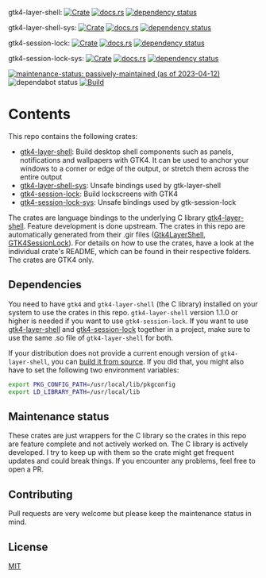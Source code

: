 gtk4-layer-shell:
[![Crate](https://img.shields.io/crates/v/gtk4-layer-shell.svg)](https://crates.io/crates/gtk4-layer-shell)
[![docs.rs](https://docs.rs/gtk4-layer-shell/badge.svg)](https://docs.rs/gtk4-layer-shell)
[![dependency status](https://deps.rs/crate/gtk4-layer-shell/0.5.0/status.svg)](https://deps.rs/crate/gtk4-layer-shell/0.5.0)

gtk4-layer-shell-sys:
[![Crate](https://img.shields.io/crates/v/gtk4-layer-shell-sys.svg)](https://crates.io/crates/gtk4-layer-shell-sys)
[![docs.rs](https://docs.rs/gtk4-layer-shell-sys/badge.svg)](https://docs.rs/gtk4-layer-shell-sys)
[![dependency status](https://deps.rs/crate/gtk4-layer-shell-sys/0.4.0/status.svg)](https://deps.rs/crate/gtk4-layer-shell-sys/0.4.0)

gtk4-session-lock:
[![Crate](https://img.shields.io/crates/v/gtk4-session-lock.svg)](https://crates.io/crates/gtk4-session-lock)
[![docs.rs](https://docs.rs/gtk4-session-lock/badge.svg)](https://docs.rs/gtk4-session-lock)
[![dependency status](https://deps.rs/crate/gtk4-session-lock/0.1.2/status.svg)](https://deps.rs/crate/gtk4-session-lock/0.1.2)

gtk4-session-lock-sys:
[![Crate](https://img.shields.io/crates/v/gtk4-session-lock-sys.svg)](https://crates.io/crates/gtk4-session-lock-sys)
[![docs.rs](https://docs.rs/gtk4-session-lock-sys/badge.svg)](https://docs.rs/gtk4-session-lock-sys)
[![dependency status](https://deps.rs/crate/gtk4-session-lock-sys/0.1.1/status.svg)](https://deps.rs/crate/gtk4-session-lock-sys/0.1.1)

[![maintenance-status: passively-maintained (as of 2023-04-12)](https://img.shields.io/badge/maintenance--status-passively--maintained_%28as_of_2023--04--12%29-forestgreen)](https://gist.github.com/rusty-snake/574a91f1df9f97ec77ca308d6d731e29)
![dependabot status](https://img.shields.io/badge/dependabot-enabled-025e8c?logo=Dependabot)
[![Build](https://img.shields.io/github/actions/workflow/status/pentamassiv/gtk4-layer-shell-gir/build.yaml?branch=main)](https://github.com/pentamassiv/gtk4-layer-shell-gir/actions/workflows/build.yaml)

# Contents
This repo contains the following crates:

- [gtk4-layer-shell](https://github.com/pentamassiv/gtk4-layer-shell-gir/tree/main/gtk4-layer-shell): Build desktop shell components such as panels, notifications and wallpapers with GTK4. It can be used to anchor your windows to a corner or edge of the output, or stretch them across the entire output
- [gtk4-layer-shell-sys](https://github.com/pentamassiv/gtk4-layer-shell-gir/tree/main/gtk4-layer-shell-sys): Unsafe bindings used by gtk-layer-shell
- [gtk4-session-lock](https://github.com/pentamassiv/gtk4-layer-shell-gir/tree/main/gtk4-session-lock): Build lockscreens with GTK4
- [gtk4-session-lock-sys](https://github.com/pentamassiv/gtk4-layer-shell-gir/tree/main/gtk4-session-lock-sys): Unsafe bindings used by gtk-session-lock


The crates are language bindings to the underlying C library [gtk4-layer-shell](https://github.com/wmww/gtk4-layer-shell). Feature development is done upstream. The crates in this repo are automatically generated from their .gir files ([Gtk4LayerShell](Gtk4LayerShell-1.0.gir), [GTK4SessionLock](Gtk4SessionLock-1.0.gir)). For details on how to use the crates, have a look at the individual crate's README, which can be found in their respective folders. The crates are GTK4 only.

## Dependencies
You need to have `gtk4` and `gtk4-layer-shell` (the C library) installed on your system to use the crates in this repo. `gtk4-layer-shell` version 1.1.0 or higher is needed if you want to use `gtk4-session-lock`.
If you want to use [gtk4-layer-shell](https://github.com/pentamassiv/gtk4-layer-shell-gir/tree/main/gtk4-layer-shell) and [gtk4-session-lock](https://github.com/pentamassiv/gtk4-layer-shell-gir/tree/main/gtk4-session-lock) together in a project, make sure to use the same .so file of `gtk4-layer-shell` for both.

If your distribution does not provide a current enough version of `gtk4-layer-shell`, you can [build it from source](https://github.com/wmww/gtk4-layer-shell#building-from-source). If you did that, you might also have to set the following two environment variables:
```bash
export PKG_CONFIG_PATH=/usr/local/lib/pkgconfig
export LD_LIBRARY_PATH=/usr/local/lib
```

## Maintenance status
These crates are just wrappers for the C library so the crates in this repo are feature complete and not actively worked on. The C library is actively developed. I try to keep up with them so the crate might get frequent updates and could break things. If you encounter any problems, feel free to open a PR.

## Contributing
Pull requests are very welcome but please keep the maintenance status in mind.

## License
[MIT](https://choosealicense.com/licenses/mit/)
